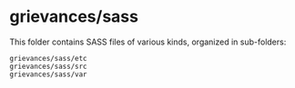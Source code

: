 # grievances/sass

This folder contains SASS files of various kinds, organized in sub-folders:

    grievances/sass/etc
    grievances/sass/src
    grievances/sass/var
